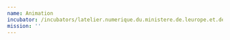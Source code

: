 ```yaml
---
name: Animation
incubator: /incubators/latelier.numerique.du.ministere.de.leurope.et.des.affaires.etrangeres
mission: ''
---
```

